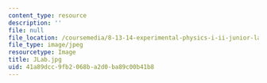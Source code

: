 ```yaml
---
content_type: resource
description: ''
file: null
file_location: /coursemedia/8-13-14-experimental-physics-i-ii-junior-lab-fall-2016-spring-2017/41a89dcc9fb2068ba2d0ba89c00b41b8_JLab.jpg
file_type: image/jpeg
resourcetype: Image
title: JLab.jpg
uid: 41a89dcc-9fb2-068b-a2d0-ba89c00b41b8
---
```


